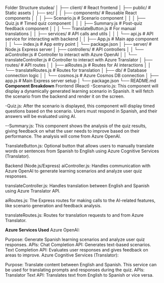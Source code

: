 Folder Structure
studea/
│
├── client/                    # React frontend
│   ├── public/                 # Static assets
│   ├── src/
│   │   ├── components/         # Reusable React components
│   │   │   ├── Scenario.js     # Scenario component
│   │   │   ├── Quiz.js         # Timed quiz component
│   │   │   ├── Summary.js      # Post-quiz feedback component
│   │   │   └── TranslateButton.js # For manual translations
│   │   ├── services/           # API calls and utils
│   │   │   └── api.js          # API service for interacting with backend
│   │   ├── App.js              # Main app component
│   │   └── index.js            # App entry point
│   └── package.json
│
├── server/                     # Node.js Express server
│   ├── controllers/            # API controllers
│   │   └── aiController.js     # Controller to interact with Azure OpenAI
│   │   └── translateController.js # Controller to interact with Azure Translator
│   ├── routes/                 # API routes
│   │   ├── aiRoutes.js         # Routes for AI interactions
│   │   └── translateRoutes.js  # Routes for translation
│   ├── db/                     # Database connection logic
│   │   └── cosmos.js           # Azure Cosmos DB connection
│   ├── app.js                  # Main Express server setup
│   └── package.json
└── README.md
**Component Breakdown**
Frontend (React)
-Scenario.js: This component will display a dynamically generated learning scenario in Spanish. It will fetch the scenario from the backend and render it on the screen.

-Quiz.js: After the scenario is displayed, this component will display timed questions based on the scenario. Users must respond in Spanish, and their answers will be evaluated using AI.

--Summary.js: This component shows the analysis of the quiz results, giving feedback on what the user needs to improve based on their performance. The analysis will come from Azure OpenAI.

TranslateButton.js: Optional button that allows users to manually translate words or sentences from Spanish to English using Azure Cognitive Services (Translator).

Backend (Node.js/Express)
aiController.js: Handles communication with Azure OpenAI to generate learning scenarios and analyze user quiz responses.

translateController.js: Handles translation between English and Spanish using Azure Translator API.

aiRoutes.js: The Express routes for making calls to the AI-related features, like scenario generation and feedback analysis.

translateRoutes.js: Routes for translation requests to and from Azure Translator.

**Azure Services Used**
Azure OpenAI:

Purpose: Generate Spanish learning scenarios and analyze user quiz responses.
APIs:
Chat Completion API: Generates text-based scenarios.
Text Completion API: Evaluates user responses and gives feedback on areas to improve.
Azure Cognitive Services (Translator):

Purpose: Translate content between English and Spanish. This service can be used for translating prompts and responses during the quiz.
APIs:
Translator Text API: Translates text from English to Spanish or vice versa.
